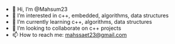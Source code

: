 - 👋 Hi, I’m @Mahsum23
- 👀 I’m interested in c++, embedded, algorithms, data structures
- 🌱 I’m currently learning c++, algorithms, data structures
- 💞️ I’m looking to collaborate on c++ projects
- 📫 How to reach me: mahssaet23@gmail.com

<!---
Mahsum23/Mahsum23 is a ✨ special ✨ repository because its `README.md` (this file) appears on your GitHub profile.
You can click the Preview link to take a look at your changes.
--->
